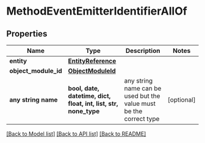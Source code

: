 # MethodEventEmitterIdentifierAllOf


## Properties
Name | Type | Description | Notes
------------ | ------------- | ------------- | -------------
**entity** | [**EntityReference**](EntityReference.md) |  | 
**object_module_id** | [**ObjectModuleId**](ObjectModuleId.md) |  | 
**any string name** | **bool, date, datetime, dict, float, int, list, str, none_type** | any string name can be used but the value must be the correct type | [optional]

[[Back to Model list]](../README.md#documentation-for-models) [[Back to API list]](../README.md#documentation-for-api-endpoints) [[Back to README]](../README.md)


